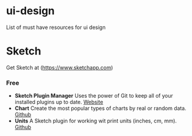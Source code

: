 # ui-design
List of must have resources for ui design

# Sketch
Get Sketch  at (https://www.sketchapp.com)
### Free
- **Sketch Plugin Manager**  Uses the power of Git to keep all of your installed plugins up to date. [Website](https://mludowise.github.io/Sketch-Plugin-Manager/)
- **Chart** Create the most popular types of charts by real or random data. [Github](https://github.com/pavelkuligin/chart)
- **Units** A Sketch plugin for working wit print units (inches, cm, mm). [Github](https://github.com/dploeger/sketch-plugin-units)
